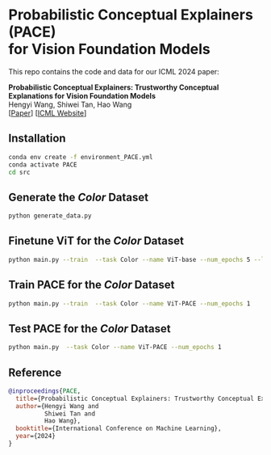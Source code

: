 # Probabilistic Conceptual Explainers (PACE) <br> for Vision Foundation Models
This repo contains the code and data for our ICML 2024 paper:

**Probabilistic Conceptual Explainers: Trustworthy Conceptual Explanations for Vision Foundation Models**<br>
Hengyi Wang, Shiwei Tan, Hao Wang<br>
[[Paper](http://www.wanghao.in/paper/ICML24_PACE.pdf)] [[ICML Website](https://icml.cc/virtual/2024/poster/34650)]

## Installation
```bash
conda env create -f environment_PACE.yml
conda activate PACE
cd src
```

## Generate the *Color* Dataset 
```bash
python generate_data.py
```
## Finetune ViT for the *Color* Dataset
```bash
python main.py --train  --task Color --name ViT-base --num_epochs 5 --lr 1e-3 --require_grad
```
## Train PACE for the *Color* Dataset
```bash
python main.py --train  --task Color --name ViT-PACE --num_epochs 1
```
## Test PACE for the *Color* Dataset
```bash
python main.py  --task Color --name ViT-PACE --num_epochs 1
```


## Reference

```bib
@inproceedings{PACE,
  title={Probabilistic Conceptual Explainers: Trustworthy Conceptual Explanations for Vision Foundation Models},
  author={Hengyi Wang and
          Shiwei Tan and
          Hao Wang},
  booktitle={International Conference on Machine Learning},
  year={2024}
}
```
